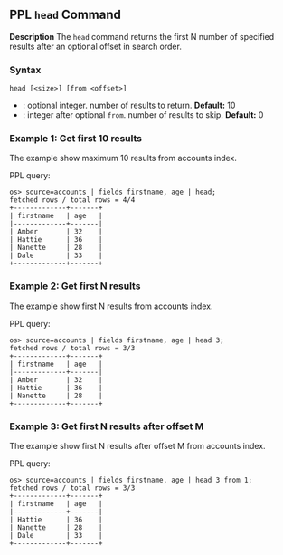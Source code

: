 ## PPL `head` Command

**Description**
The ``head`` command returns the first N number of specified results after an optional offset in search order.


### Syntax
`head [<size>] [from <offset>]`

* <size>: optional integer. number of results to return. **Default:** 10
* <offset>: integer after optional ``from``. number of results to skip. **Default:** 0

### Example 1: Get first 10 results

The example show maximum 10 results from accounts index.

PPL query:

    os> source=accounts | fields firstname, age | head;
    fetched rows / total rows = 4/4
    +-------------+-------+
    | firstname   | age   |
    |-------------+-------|
    | Amber       | 32    |
    | Hattie      | 36    |
    | Nanette     | 28    |
    | Dale        | 33    |
    +-------------+-------+

### Example 2: Get first N results

The example show first N results from accounts index.

PPL query:

    os> source=accounts | fields firstname, age | head 3;
    fetched rows / total rows = 3/3
    +-------------+-------+
    | firstname   | age   |
    |-------------+-------|
    | Amber       | 32    |
    | Hattie      | 36    |
    | Nanette     | 28    |
    +-------------+-------+

### Example 3: Get first N results after offset M

The example show first N results after offset M from accounts index.

PPL query:

    os> source=accounts | fields firstname, age | head 3 from 1;
    fetched rows / total rows = 3/3
    +-------------+-------+
    | firstname   | age   |
    |-------------+-------|
    | Hattie      | 36    |
    | Nanette     | 28    |
    | Dale        | 33    |
    +-------------+-------+
